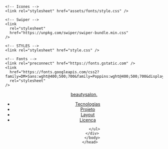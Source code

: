 <!DOCTYPE html>
<html lang="pt_BR">
  <head>
    <!-- PAGE INFO -->
    <meta charset="UTF-8" />
    <meta name="viewport" content="width=device-width, initial-scale=1.0" />
    <title>OriginSix</title>

    <!-- Icones -->
    <link rel="stylesheet" href="assets/fonts/style.css" />

    <!-- Swiper -->
    <link
      rel="stylesheet"
      href="https://unpkg.com/swiper/swiper-bundle.min.css"
    />

    <!-- STYLES -->
    <link rel="stylesheet" href="style.css" />

    <!-- Fonts -->
    <link rel="preconnect" href="https://fonts.gstatic.com" />
    <link
      href="https://fonts.googleapis.com/css2?family=DM+Sans:wght@400;500;700&family=Poppins:wght@400;500;700&display=swap"
      rel="stylesheet"
    />
  </head>
  <body>
    <header id="header">
      <nav class="container">
        <a class="logo" href="#">beauty<span>salon</span>.</a>
        <!-- menu -->
        <div class="menu">
          <ul class="grid">
            <li><a class="title" href="#home">Tecnologias</a></li>
            <li><a class="title" href="#about">Projeto</a></li>
            <li><a class="title" href="#services">Layout</a></li>
            <li><a class="title" href="#testimonials">Licença</a></li>
            
          </ul>
        </div>
        </body>
      </head>
